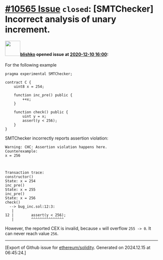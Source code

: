 # [\#10565 Issue](https://github.com/ethereum/solidity/issues/10565) `closed`: [SMTChecker] Incorrect analysis of unary increment.

#### <img src="https://avatars.githubusercontent.com/u/16404346?v=4" width="50">[blishko](https://github.com/blishko) opened issue at [2020-12-10 16:00](https://github.com/ethereum/solidity/issues/10565):

For the following example
```
pragma experimental SMTChecker;

contract C {
	uint8 x = 254;

	function inc_pre() public {
		++x;
	}

	function check() public {
		uint y = x;
		assert(y < 256);
	}
}
```

SMTChecker incorrectly reports assertion violation:
```
Warning: CHC: Assertion violation happens here.
Counterexample:
x = 256



Transaction trace:
constructor()
State: x = 254
inc_pre()
State: x = 255
inc_pre()
State: x = 256
check()
  --> bug_inc.sol:12:3:
   |
12 | 		assert(y < 256);
   | 		^^^^^^^^^^^^^^^
```

However, the reported CEX is invalid, because `x` will overflow `255 -> 0`. It can never reach value `256`.




-------------------------------------------------------------------------------



[Export of Github issue for [ethereum/solidity](https://github.com/ethereum/solidity). Generated on 2024.12.15 at 06:45:24.]
